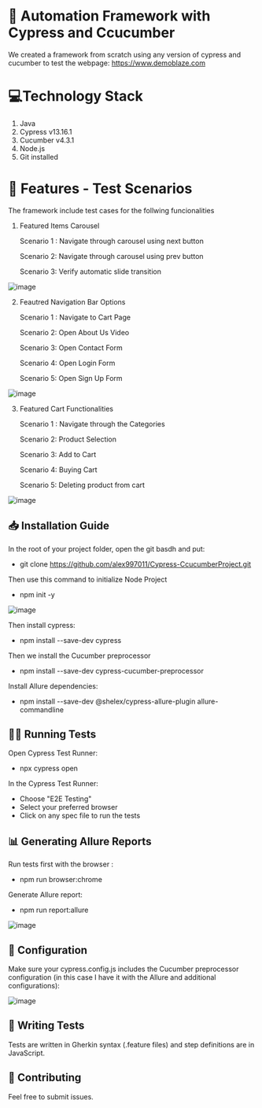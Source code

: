 # 🚀 Automation Framework with Cypress and Ccucumber

We created a framework from scratch using any version of cypress and cucumber to test the webpage: https://www.demoblaze.com

# 💻Technology Stack

1. Java
2. Cypress v13.16.1
3. Cucumber v4.3.1
4. Node.js
5. Git installed

# 🔎 Features - Test Scenarios
The framework include test cases for the follwing funcionalities

1. Featured Items Carousel
   
     Scenario 1 : Navigate through carousel using next button
   
     Scenario 2: Navigate through carousel using prev button

     Scenario 3: Verify automatic slide transition
   

  ![image](https://github.com/user-attachments/assets/e5aca565-4c56-46a5-b096-98d51f831f2d)



2. Feautred Navigation Bar Options
   
     Scenario 1 : Navigate to Cart Page
   
     Scenario 2: Open About Us Video

     Scenario 3: Open Contact Form

     Scenario 4: Open Login Form

     Scenario 5: Open Sign Up Form

   
![image](https://github.com/user-attachments/assets/0da4f8e7-5ac9-441a-bca6-67fccdac524c)


   
3. Featured Cart Functionalities

     Scenario 1 : Navigate through the Categories
   
     Scenario 2: Product Selection

     Scenario 3: Add to Cart

     Scenario 4: Buying Cart

     Scenario 5: Deleting product from cart
   
![image](https://github.com/user-attachments/assets/5d59b742-2619-4657-8230-44f08925d711)


## 📥 Installation Guide

In the root of your project folder, open the git basdh and put:

- git clone https://github.com/alex997011/Cypress-CcucumberProject.git

Then use this command to initialize Node Project

- npm init -y

![image](https://github.com/user-attachments/assets/f94e6e55-c25d-4da7-8da6-374fc723f766)

Then install cypress:

- npm install --save-dev cypress

Then we install the Cucumber preprocessor

- npm install --save-dev cypress-cucumber-preprocessor

Install Allure dependencies:

- npm install --save-dev @shelex/cypress-allure-plugin allure-commandline


## 🏃‍♂️ Running Tests

Open Cypress Test Runner:

- npx cypress open

In the Cypress Test Runner:

   - Choose "E2E Testing"
   - Select your preferred browser
   - Click on any spec file to run the tests

## 📊 Generating Allure Reports

Run tests first with the browser :

- npm run browser:chrome   

Generate Allure report:

- npm run report:allure 

![image](https://github.com/user-attachments/assets/597017c5-07ab-4fea-b85f-adc53e414b51)


## 🔧 Configuration


Make sure your cypress.config.js includes the Cucumber preprocessor configuration (in this case I have it with the Allure and additional configurations):

![image](https://github.com/user-attachments/assets/9781ea1a-89c4-4b1e-a7a3-4a83c9739ca6)


## 📝 Writing Tests


Tests are written in Gherkin syntax (.feature files) and step definitions are in JavaScript.


## 🤝 Contributing

Feel free to submit issues.


















